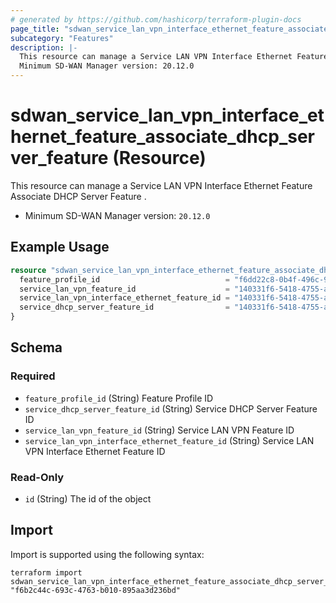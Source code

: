 ```yaml
---
# generated by https://github.com/hashicorp/terraform-plugin-docs
page_title: "sdwan_service_lan_vpn_interface_ethernet_feature_associate_dhcp_server_feature Resource - terraform-provider-sdwan"
subcategory: "Features"
description: |-
  This resource can manage a Service LAN VPN Interface Ethernet Feature Associate DHCP Server Feature .
  Minimum SD-WAN Manager version: 20.12.0
---
```


# sdwan_service_lan_vpn_interface_ethernet_feature_associate_dhcp_server_feature (Resource)

This resource can manage a Service LAN VPN Interface Ethernet Feature Associate DHCP Server Feature .
  - Minimum SD-WAN Manager version: `20.12.0`

## Example Usage

```terraform
resource "sdwan_service_lan_vpn_interface_ethernet_feature_associate_dhcp_server_feature" "example" {
  feature_profile_id                            = "f6dd22c8-0b4f-496c-9a0b-6813d1f8b8ac"
  service_lan_vpn_feature_id                    = "140331f6-5418-4755-a059-13c77eb96037"
  service_lan_vpn_interface_ethernet_feature_id = "140331f6-5418-4755-a059-13c77eb96037"
  service_dhcp_server_feature_id                = "140331f6-5418-4755-a059-13c77eb96037"
}
```

<!-- schema generated by tfplugindocs -->
## Schema

### Required

- `feature_profile_id` (String) Feature Profile ID
- `service_dhcp_server_feature_id` (String) Service DHCP Server Feature ID
- `service_lan_vpn_feature_id` (String) Service LAN VPN Feature ID
- `service_lan_vpn_interface_ethernet_feature_id` (String) Service LAN VPN Interface Ethernet Feature ID

### Read-Only

- `id` (String) The id of the object

## Import

Import is supported using the following syntax:

```shell
terraform import sdwan_service_lan_vpn_interface_ethernet_feature_associate_dhcp_server_feature.example "f6b2c44c-693c-4763-b010-895aa3d236bd"
```
